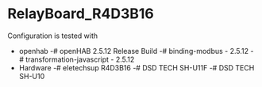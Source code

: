 # RelayBoard_R4D3B16

Configuration is tested with
- openhab
-# openHAB 2.5.12 Release Build
-# binding-modbus - 2.5.12
-# transformation-javascript - 2.5.12
- Hardware
-# eletechsup R4D3B16
-# DSD TECH SH-U11F
-# DSD TECH SH-U10 
